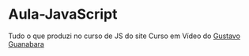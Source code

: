 # Aula-JavaScript
Tudo o que produzi no curso de JS do site Curso em Vídeo do [Gustavo Guanabara](https://github.com/gustavoguanabara)
